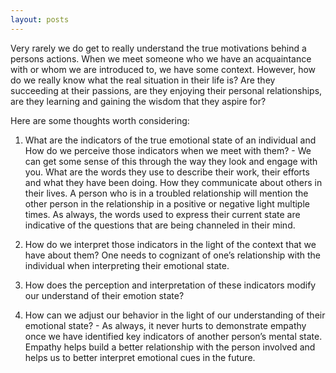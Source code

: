 ```yaml
---
layout: posts
---
```


Very rarely we do get to really understand the true motivations behind a persons actions. When we meet someone who we have an acquaintance with or whom we are introduced to, we have some context. However, how do we really know what the real situation in their life is? Are they succeeding at their passions, are they enjoying their personal relationships, are they learning and gaining the wisdom that they aspire for?

Here are some thoughts worth considering:

1. What are the indicators of the true emotional state of an individual and How do we perceive those indicators when we meet with them? - We can get some sense of this through the way they look and engage with you. What are the words they use to describe their work, their efforts and what they have been doing. How they communicate about others in their lives. A person who is in a troubled relationship will mention the other person in the relationship in a positive or negative light multiple times. As always, the words used to express their current state are indicative of the questions that are being channeled in their mind.

2. How do we interpret those indicators in the light of the context that we have about them? One needs to cognizant of one’s relationship with the individual when interpreting their emotional state.

3. How does the perception and interpretation of these indicators modify our understand of their emotion state?

4. How can we adjust our behavior in the light of our understanding of their emotional state? - As always, it never hurts to demonstrate empathy once we have identified key indicators of another person’s mental state. Empathy helps build a better relationship with the person involved and helps us to better interpret emotional cues in the future.